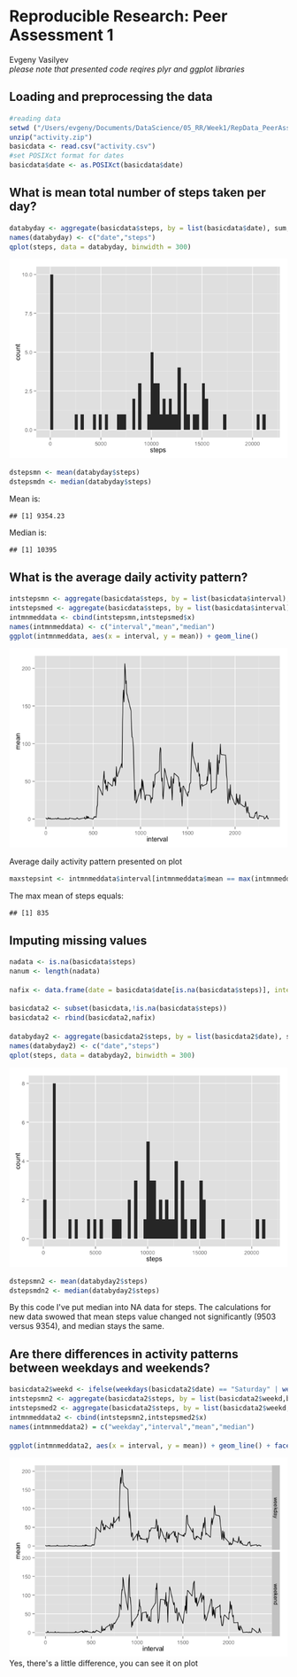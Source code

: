 # Reproducible Research: Peer Assessment 1
Evgeny Vasilyev  
*please note that presented code reqires plyr and ggplot libraries*


## Loading and preprocessing the data


```r
#reading data
setwd ("/Users/evgeny/Documents/DataScience/05_RR/Week1/RepData_PeerAssessment1")
unzip("activity.zip")
basicdata <- read.csv("activity.csv")
#set POSIXct format for dates
basicdata$date <- as.POSIXct(basicdata$date)
```
## What is mean total number of steps taken per day?

```r
databyday <- aggregate(basicdata$steps, by = list(basicdata$date), sum, na.rm = TRUE)
names(databyday) <- c("date","steps")
qplot(steps, data = databyday, binwidth = 300)
```

![](PA1_template_files/figure-html/unnamed-chunk-3-1.png)

```r
dstepsmn <- mean(databyday$steps)
dstepsmdn <- median(databyday$steps)
```
Mean is:

```
## [1] 9354.23
```
Median is:

```
## [1] 10395
```
## What is the average daily activity pattern?

```r
intstepsmn <- aggregate(basicdata$steps, by = list(basicdata$interval), mean, na.rm = TRUE)
intstepsmed <- aggregate(basicdata$steps, by = list(basicdata$interval), median, na.rm = TRUE)
intmnmeddata <- cbind(intstepsmn,intstepsmed$x)
names(intmnmeddata) <- c("interval","mean","median")
ggplot(intmnmeddata, aes(x = interval, y = mean)) + geom_line()
```

![](PA1_template_files/figure-html/unnamed-chunk-6-1.png)

Average daily activity pattern presented on plot


```r
maxstepsint <- intmnmeddata$interval[intmnmeddata$mean == max(intmnmeddata$mean)]
```
The max mean of steps equals: 

```
## [1] 835
```

## Imputing missing values

```r
nadata <- is.na(basicdata$steps)
nanum <- length(nadata)

nafix <- data.frame(date = basicdata$date[is.na(basicdata$steps)], interval = basicdata$interval[is.na(basicdata$steps)], steps = intmnmeddata[match(intmnmeddata$interval,basicdata$interval[is.na(basicdata$steps)]),3])

basicdata2 <- subset(basicdata,!is.na(basicdata$steps))
basicdata2 <- rbind(basicdata2,nafix)

databyday2 <- aggregate(basicdata2$steps, by = list(basicdata2$date), sum, na.rm = TRUE)
names(databyday2) <- c("date","steps")
qplot(steps, data = databyday2, binwidth = 300)
```

![](PA1_template_files/figure-html/unnamed-chunk-9-1.png)

```r
dstepsmn2 <- mean(databyday2$steps)
dstepsmdn2 <- median(databyday2$steps)
```

By this code I've put median into NA data for steps. The calculations for new data swowed that mean steps value changed not significantly (9503 versus 9354), and median stays the same.

## Are there differences in activity patterns between weekdays and weekends?

```r
basicdata2$weekd <- ifelse(weekdays(basicdata2$date) == "Saturday" | weekdays(basicdata2$date) == "Sunday","weekend","weekday")
intstepsmn2 <- aggregate(basicdata2$steps, by = list(basicdata2$weekd,basicdata2$interval), mean, na.rm = TRUE)
intstepsmed2 <- aggregate(basicdata2$steps, by = list(basicdata2$weekd,basicdata2$interval), median, na.rm = TRUE)
intmnmeddata2 <- cbind(intstepsmn2,intstepsmed2$x)
names(intmnmeddata2) = c("weekday","interval","mean","median")

ggplot(intmnmeddata2, aes(x = interval, y = mean)) + geom_line() + facet_grid(weekday~.)
```

![](PA1_template_files/figure-html/unnamed-chunk-10-1.png)
Yes, there's a little difference, you can see it on plot
